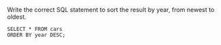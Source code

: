 Write the correct SQL statement to sort the result by year, from newest to oldest.

    SELECT * FROM cars
    ORDER BY year DESC;
